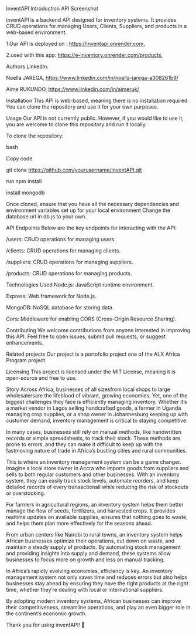 InventAPI
Introduction
API Screenshot

inventAPI is a backend API designed for inventory systems. It provides CRUD operations for managing Users, Clients, Suppliers, and products in a web-based environment.

1.Our API is deployed on : https://inventapi.onrender.com,

2.used with this app: https://e-inventory.onrender.com/products,

Authors LinkedIn:

Noella JAREGA, https://www.linkedin.com/in/noella-jarega-a308261b9/

Aime RUKUNDO, https://www.linkedin.com/in/aimeruk/

Installation
This API is web-based, meaning there is no installation required. You can clone the repository and use it for your own purposes.

Usage
Our API is not currently public. However, if you would like to use it, you are welcome to clone this repository and run it locally.

To clone the repository:

bash

Copy code

git clone https://github.com/yourusername/inventAPI.git

run npm install

install mongodb

Once cloned, ensure that you have all the necessary dependencies and environment variables set up for your local environment Change the database url in db.js to your own.

API Endpoints
Below are the key endpoints for interacting with the API:

/users: CRUD operations for managing users.

/clients: CRUD operations for managing clients.

/suppliers: CRUD operations for managing suppliers.

/products: CRUD operations for managing products.

Technologies Used
Node.js: JavaScript runtime environment.

Express: Web framework for Node.js.

MongoDB: NoSQL database for storing data.

Cors: Middleware for enabling CORS (Cross-Origin Resource Sharing).

Contributing
We welcome contributions from anyone interested in improving this API. Feel free to open issues, submit pull requests, or suggest enhancements.

Related projects
Our project is a portofolio project one of the ALX Africa Program project

Licensing
This project is licensed under the MIT License, meaning it is open-source and free to use.

Story
Across Africa, businesses of all sizesfrom local shops to large wholesalersare the lifeblood of vibrant, growing economies. Yet, one of the biggest challenges they face is efficiently managing inventory. Whether it’s a market vendor in Lagos selling handcrafted goods, a farmer in Uganda managing crop supplies, or a shop owner in Johannesburg keeping up with customer demand, inventory management is critical to staying competitive.

In many cases, businesses still rely on manual methods, like handwritten records or simple spreadsheets, to track their stock. These methods are prone to errors, and they can make it difficult to keep up with the fastmoving nature of trade in Africa’s bustling cities and rural communities.

This is where an inventory management system can be a game changer. Imagine a local store owner in Accra who imports goods from suppliers and sells to both regular customers and other businesses. With an inventory system, they can easily track stock levels, automate reorders, and keep detailed records of every transactionall while reducing the risk of stockouts or overstocking.

For farmers in agricultural regions, an inventory system helps them better manage the flow of seeds, fertilizers, and harvested crops. It provides realtime updates on available supplies, ensures that nothing goes to waste, and helps them plan more effectively for the seasons ahead.

From urban centers like Nairobi to rural towns, an inventory system helps African businesses optimize their operations, cut down on waste, and maintain a steady supply of products. By automating stock management and providing insights into supply and demand, these systems allow businesses to focus more on growth and less on manual tracking.

In Africa’s rapidly evolving economies, efficiency is key. An inventory management system not only saves time and reduces errors but also helps businesses stay ahead by ensuring they have the right products at the right time, whether they’re dealing with local or international suppliers.

By adopting modern inventory systems, African businesses can improve their competitiveness, streamline operations, and play an even bigger role in the continent’s economic growth.

Thank you for using inventAPI! 🙌

